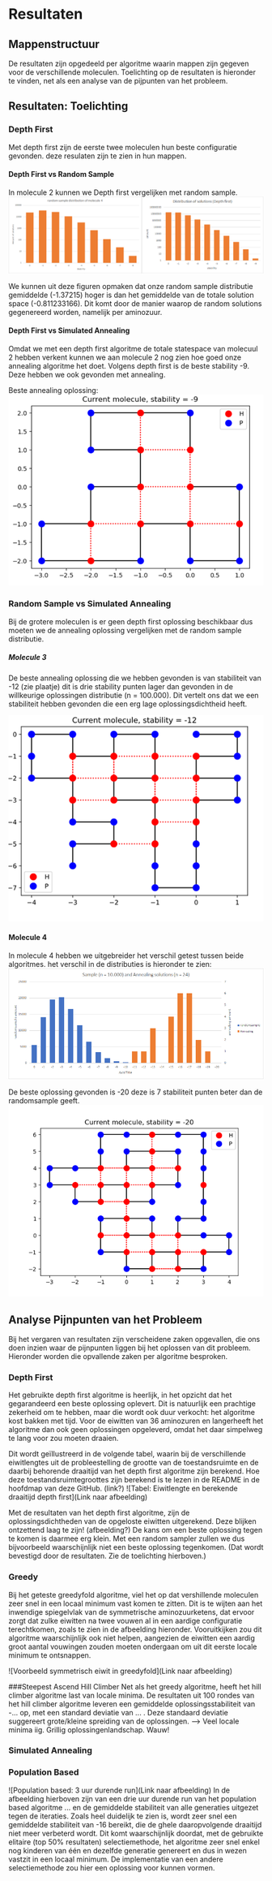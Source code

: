 # Resultaten

## Mappenstructuur

De resultaten zijn opgedeeld per algoritme waarin mappen zijn gegeven voor de verschillende moleculen. Toelichting op de resultaten is hieronder te vinden, net als een analyse van de pijpunten van het probleem.

## Resultaten: Toelichting

### Depth First
Met depth first zijn de eerste twee moleculen hun beste configuratie gevonden. deze resulaten zijn te zien in hun mappen.

#### Depth First vs Random Sample
In molecule 2 kunnen we Depth first vergelijken met random sample.
![Depth vs Random pic](randomvsdepth.png)

We kunnen uit deze figuren opmaken dat onze random sample distributie gemiddelde (-1.37215) hoger is dan het gemiddelde van de totale solution space (-0.811233166). Dit komt door de manier waarop de random solutions gegenereerd worden, namelijk per aminozuur.

#### Depth First vs Simulated Annealing
Omdat we met een depth first algoritme de totale statespace van molecuul 2 hebben verkent kunnen we aan molecule 2 nog zien hoe goed onze annealing algoritme het doet. Volgens depth first is de beste stability -9. Deze hebben we ook gevonden met annealing.

Beste annealing oplossing:
![anealing best molecule 2](https://github.com/koenkoen1/OriBunshi/blob/master/results/Anneal/Molecule_2/pics/best.png?raw=true)

### Random Sample vs Simulated Annealing
Bij de grotere moleculen is er geen depth first oplossing beschikbaar dus moeten we de annealing oplossing vergelijken met de random sample distributie.

##### Molecule 3
De beste annealing oplossing die we hebben gevonden is van stabiliteit van -12 (zie plaatje) dit is drie stability punten lager dan gevonden in de willkeurige oplossingen distributie (n = 100.000). Dit vertelt ons dat we een stabiliteit hebben gevonden die een erg lage oplossingsdichtheid heeft.

![anealing best molecule 2](https://github.com/koenkoen1/OriBunshi/blob/master/results/Anneal/Molecule_3/pictures/best.png?raw=true)

#### Molecule 4
In molecule 4 hebben we uitgebreider het verschil getest tussen beide algoritmes. het verschil in de distributies is hieronder te zien:
![anealing vs sample](annealandsample.png)

De beste oplossing gevonden is -20 deze is 7 stabiliteit punten beter dan de randomsample geeft.
![annealing best](https://github.com/koenkoen1/OriBunshi/blob/master/results/Anneal/Molecule_4/pictures/best.png?raw=true)

## Analyse Pijnpunten van het Probleem
Bij het vergaren van resultaten zijn verscheidene zaken opgevallen, die ons doen inzien waar de pijnpunten liggen bij het oplossen van dit probleem. Hieronder worden die opvallende zaken per algoritme besproken.

### Depth First
Het gebruikte depth first algoritme is heerlijk, in het opzicht dat het gegarandeerd een beste oplossing oplevert. Dit is natuurlijk een prachtige zekerheid om te hebben, maar die wordt ook duur verkocht: het algoritme kost bakken met tijd. Voor de eiwitten van 36 aminozuren en langerheeft het algoritme dan ook geen oplossingen opgeleverd, omdat het daar simpelweg te lang voor zou moeten draaien.

Dit wordt geïllustreerd in de volgende tabel, waarin bij de verschillende eiwitlengtes uit de probleestelling de grootte van de toestandsruimte en de daarbij behorende draaitijd van het depth first algoritme zijn berekend. Hoe deze toestandsruimtegroottes zijn berekend is te lezen in de README in de hoofdmap van deze GitHub. (link?)
![Tabel: Eiwitlengte en berekende draaitijd depth first](Link naar afbeelding)

Met de resultaten van het depth first algoritme, zijn de oplossingsdichtheden van de opgeloste eiwitten uitgerekend. Deze blijken ontzettend laag te zijn! (afbeelding?) De kans om een beste oplossing tegen te komen is daarmee erg klein. Met een random sampler zullen we dus bijvoorbeeld waarschijnlijk niet een beste oplossing tegenkomen. (Dat wordt bevestigd door de resultaten. Zie de toelichting hierboven.)

### Greedy
Bij het geteste greedyfold algoritme, viel het op dat vershillende moleculen zeer snel in een locaal minimum vast komen te zitten. Dit is te wijten aan het inwendige spiegelvlak van de symmetrische aminozuurketens, dat ervoor zorgt dat zulke eiwitten na twee vouwen al in een aardige configuratie terechtkomen, zoals te zien in de afbeelding hieronder. Vooruitkijken zou dit algoritme waarschijnlijk ook niet helpen, aangezien de eiwitten een aardig groot aantal vouwingen zouden moeten ondergaan om uit dit eerste locale minimum te ontsnappen.

![Voorbeeld symmetrisch eiwit in greedyfold](Link naar afbeelding)

###Steepest Ascend Hill Climber
Net als het greedy algoritme, heeft het hill climber algoritme last van locale minima. De resultaten uit 100 rondes van het hill climber algoritme leveren een gemiddelde oplossingsstabiliteit van -... op, met een standard deviatie van ... . Deze standaard deviatie suggereert grote/kleine spreiding van de oplossingen. --> Veel locale minima iig. Grillig oplossingenlandschap. Wauw!

### Simulated Annealing


### Population Based
![Population based: 3 uur durende run](Link naar afbeelding)
In de afbeelding hierboven zijn van een drie uur durende run van het population based algoritme ... en de gemiddelde stabiliteit van alle generaties uitgezet tegen de iteraties. Zoals heel duidelijk te zien is, wordt zeer snel een gemiddelde stabiliteit van -16 bereikt, die de ghele daaropvolgende draaitijd niet meer verbeterd wordt. Dit komt waarschijnlijk doordat, met de gebruikte elitaire (top 50% resultaten) selectiemethode, het algoritme zeer snel enkel nog kinderen van één en dezelfde generatie genereert en dus in wezen vastzit in een locaal minimum. De implementatie van een andere selectiemethode zou hier een oplossing voor kunnen vormen.
